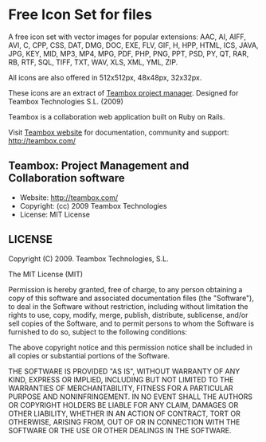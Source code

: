 Free Icon Set for files
================================

A free icon set with vector images for popular extensions:
AAC, AI, AIFF, AVI, C, CPP, CSS, DAT, DMG, DOC, EXE, FLV, GIF, H, HPP, HTML,
ICS, JAVA, JPG, KEY, MID, MP3, MP4, MPG, PDF, PHP, PNG, PPT, PSD, PY, QT,
RAR, RB, RTF, SQL, TIFF, TXT, WAV, XLS, XML, YML, ZIP.

All icons are also offered in 512x512px, 48x48px, 32x32px.

These icons are an extract of [Teambox project manager](http://www.teambox.com/ "Project Management").
Designed for Teambox Technologies S.L. (2009)

Teambox is a collaboration web application built on Ruby on Rails.

Visit [Teambox website](http://teambox.com/ "Project Management")
for documentation, community and support: <http://teambox.com/>

Teambox: Project Management and Collaboration software
-------

- Website: <http://teambox.com/>
- Copyright: (cc) 2009 Teambox Technologies
- License: MIT License

LICENSE
-------

Copyright (C) 2009. Teambox Technologies, S.L.

The MIT License (MIT)

Permission is hereby granted, free of charge, to any person obtaining a copy
of this software and associated documentation files (the "Software"), to deal
in the Software without restriction, including without limitation the rights
to use, copy, modify, merge, publish, distribute, sublicense, and/or sell
copies of the Software, and to permit persons to whom the Software is
furnished to do so, subject to the following conditions:

The above copyright notice and this permission notice shall be included in
all copies or substantial portions of the Software.

THE SOFTWARE IS PROVIDED "AS IS", WITHOUT WARRANTY OF ANY KIND, EXPRESS OR
IMPLIED, INCLUDING BUT NOT LIMITED TO THE WARRANTIES OF MERCHANTABILITY,
FITNESS FOR A PARTICULAR PURPOSE AND NONINFRINGEMENT. IN NO EVENT SHALL THE
AUTHORS OR COPYRIGHT HOLDERS BE LIABLE FOR ANY CLAIM, DAMAGES OR OTHER
LIABILITY, WHETHER IN AN ACTION OF CONTRACT, TORT OR OTHERWISE, ARISING FROM,
OUT OF OR IN CONNECTION WITH THE SOFTWARE OR THE USE OR OTHER DEALINGS IN
THE SOFTWARE.
